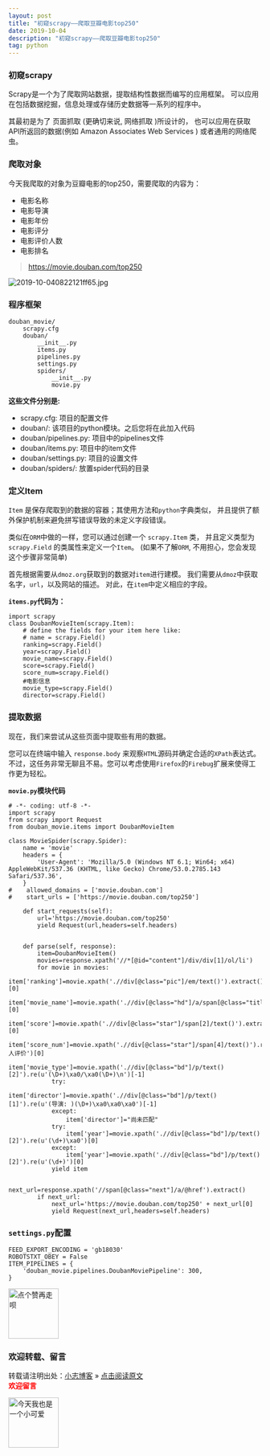 ```yaml
---
layout: post
title: "初窥scrapy——爬取豆瓣电影top250"
date: 2019-10-04
description: "初窥scrapy——爬取豆瓣电影top250"
tag: python
---
```


### 初窥scrapy

Scrapy是一个为了爬取网站数据，提取结构性数据而编写的应用框架。 可以应用在包括数据挖掘，信息处理或存储历史数据等一系列的程序中。

其最初是为了 页面抓取 (更确切来说, 网络抓取 )所设计的， 也可以应用在获取API所返回的数据(例如 Amazon Associates Web Services ) 或者通用的网络爬虫。

### 爬取对象

今天我爬取的对象为豆瓣电影的top250，需要爬取的内容为：

* 电影名称
* 电影导演
* 电影年份
* 电影评分
* 电影评价人数
* 电影排名

>https://movie.douban.com/top250


![2019-10-040822121ff65.jpg](https://miao.su/images/2019/10/04/2019-10-040822121ff65.jpg)


### 程序框架
```
douban_movie/
    scrapy.cfg
    douban/
        __init__.py
        items.py
        pipelines.py
        settings.py
        spiders/
            __init__.py
            movie.py
```

**这些文件分别是:**

* scrapy.cfg: 项目的配置文件
* douban/: 该项目的python模块。之后您将在此加入代码
* douban/pipelines.py: 项目中的pipelines文件
* douban/items.py: 项目中的item文件
* douban/settings.py: 项目的设置文件
* douban/spiders/: 放置spider代码的目录

### 定义Item
`Item` 是保存爬取到的数据的容器；其使用方法和`python`字典类似， 并且提供了额外保护机制来避免拼写错误导致的未定义字段错误。

类似在`ORM`中做的一样，您可以通过创建一个 `scrapy.Item` 类， 并且定义类型为 `scrapy.Field` 的类属性来定义一个`Item`。 (如果不了解`ORM`, 不用担心，您会发现这个步骤非常简单)

首先根据需要从`dmoz.org`获取到的数据对`item`进行建模。 我们需要从`dmoz`中获取名字，`url`，以及网站的描述。 对此，在`item`中定义相应的字段。


**`items.py`代码为：**


```
import scrapy
class DoubanMovieItem(scrapy.Item):
    # define the fields for your item here like:
    # name = scrapy.Field()
    ranking=scrapy.Field()
    year=scrapy.Field()
    movie_name=scrapy.Field()
    score=scrapy.Field()
    score_num=scrapy.Field()
    #电影信息
    movie_type=scrapy.Field()
    director=scrapy.Field()
```


### 提取数据
现在，我们来尝试从这些页面中提取些有用的数据。

您可以在终端中输入 `response.body` 来观察`HTML`源码并确定合适的`XPath`表达式。不过，这任务非常无聊且不易。您可以考虑使用`Firefox`的`Firebug`扩展来使得工作更为轻松。


**`movie.py`模块代码**


```
# -*- coding: utf-8 -*-
import scrapy
from scrapy import Request
from douban_movie.items import DoubanMovieItem

class MovieSpider(scrapy.Spider):
    name = 'movie'
    headers = {
        'User-Agent': 'Mozilla/5.0 (Windows NT 6.1; Win64; x64) AppleWebKit/537.36 (KHTML, like Gecko) Chrome/53.0.2785.143 Safari/537.36',
    }
#    allowed_domains = ['movie.douban.com']
#    start_urls = ['https://movie.douban.com/top250']

    def start_requests(self):
        url='https://movie.douban.com/top250'
        yield Request(url,headers=self.headers)


    def parse(self, response):
        item=DoubanMovieItem()
        movies=response.xpath('//*[@id="content"]/div/div[1]/ol/li')
        for movie in movies:
            item['ranking']=movie.xpath('.//div[@class="pic"]/em/text()').extract()[0]
            item['movie_name']=movie.xpath('.//div[@class="hd"]/a/span[@class="title"]/text()').extract()[0]
            item['score']=movie.xpath('.//div[@class="star"]/span[2]/text()').extract()[0]
            item['score_num']=movie.xpath('.//div[@class="star"]/span[4]/text()').re(u'(\d+)人评价')[0]
            item['movie_type']=movie.xpath('.//div[@class="bd"]/p/text()[2]').re(u'(\D+)\xa0/\xa0(\D+)\n')[-1]
            try:
                item['director']=movie.xpath('.//div[@class="bd"]/p/text()[1]').re(u'(导演: )(\D+)\xa0\xa0\xa0')[-1]
            except:
                item['director']="尚未匹配"
            try:
                item['year']=movie.xpath('.//div[@class="bd"]/p/text()[2]').re(u'(\d+)\xa0')[0]
            except:
                item['year']=movie.xpath('.//div[@class="bd"]/p/text()[2]').re(u'(\d+)')[0]
            yield item

        next_url=response.xpath('//span[@class="next"]/a/@href').extract()
        if next_url:
            next_url='https://movie.douban.com/top250' + next_url[0]
            yield Request(next_url,headers=self.headers)
```

### `settings.py`配置

```
FEED_EXPORT_ENCODING = 'gb18030'
ROBOTSTXT_OBEY = False
ITEM_PIPELINES = {
    'douban_movie.pipelines.DoubanMoviePipeline': 300,
}
```

<img src="https://miao.su/images/2019/08/09/9150e4e5gy1g0sab5n1uej2043037weba662a.jpg" height="100" alt="点个赞再走呗">

### 欢迎转载、留言

转载请注明出处：[小志博客](http://xiaozhi-chen.github.io) » [点击阅读原文](http://pengjuchen.tk/2019/5天破10亿的哪吒，为啥这么火？/)  
<font face="黑体" color="red">**欢迎留言**</font>

<img src="https://miao.su/images/2019/08/09/6af89bc8gw1f8qnullt9ij20140140sibd843.jpg" height="100" alt="今天我也是一个小可爱">
